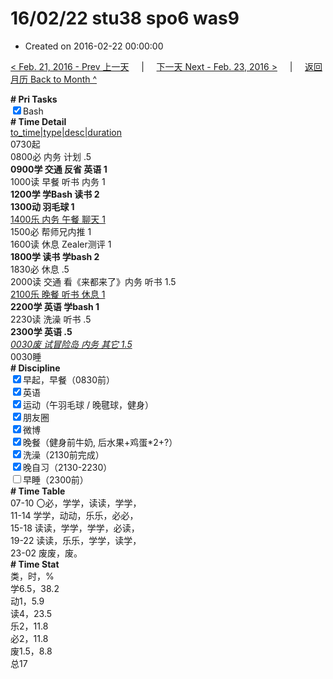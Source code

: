# 16/02/22 stu38 spo6 was9

- Created on 2016-02-22 00:00:00

[< Feb. 21, 2016 - Prev 上一天](_archived/lifelogs/2016/02/d21.md) &nbsp; &nbsp; | &nbsp; &nbsp; [下一天 Next - Feb. 23, 2016 >](_archived/lifelogs/2016/02/d23.md) &nbsp; &nbsp; |  &nbsp; &nbsp; [返回月历 Back to Month ^](_archived/lifelogs/2016/02/index.md)
<br/><div><b># Pri Tasks</b></div><div><input checked="true" type="checkbox"/>Bash</div><div><b># Time Detail</b></div><div><u>to_time|type|desc|duration</u></div><div>0730起</div><div>0800必 内务 计划 .5</div><div><b>0900学 交通 反省 英语 1</b></div><div>1000读 早餐 听书 内务 1</div><div><b>1200学 学Bash 读书 2</b></div><div><b>1300动 羽毛球 1</b></div><div><u>1400乐 内务 午餐 聊天 1</u></div><div>1500必 帮师兄内推 1</div><div>1600读 休息 Zealer测评 1</div><div><b>1800学 读书 学bash 2</b></div><div>1830必 休息 .5</div><div>2000读 交通 看《来都来了》内务 听书 1.5</div><div><u>2100乐 晚餐 听书 休息 1</u></div><div><b>2200学 英语 学bash 1</b></div><div>2230读 洗澡 听书 .5</div><div><b>2300学 英语 .5</b></div><div><u><i>0030废 试冒险岛 内务 其它 1.5</i></u></div><div>0030睡</div><div><b># Discipline</b></div><div><input checked="true" type="checkbox"/>早起，早餐（0830前）</div><div><input checked="true" type="checkbox"/>英语</div><div><input checked="true" type="checkbox"/>运动（午羽毛球 / 晚毽球，健身）</div><div><input checked="true" type="checkbox"/>朋友圈</div><div><input checked="true" type="checkbox"/>微博</div><div><input checked="true" type="checkbox"/>晚餐（健身前牛奶, 后水果+鸡蛋*2+?）</div><div><input checked="true" type="checkbox"/>洗澡（2130前完成）</div><div><input checked="true" type="checkbox"/>晚自习（2130-2230）</div><div><input type="checkbox"/>早睡（2300前）</div><div><b># Time Table</b></div><div>07-10 〇必，学学，读读，学学，</div><div>11-14 学学，动动，乐乐，必必，</div><div>15-18 读读，学学，学学，必读，</div><div>19-22 读读，乐乐，学学，读学，</div><div>23-02 废废，废。</div><div><b># Time Stat</b></div><div>类，时，%</div><div>学6.5，38.2</div><div>动1，5.9</div><div>读4，23.5</div><div>乐2，11.8</div><div>必2，11.8</div><div>废1.5，8.8</div><div>总17</div>
